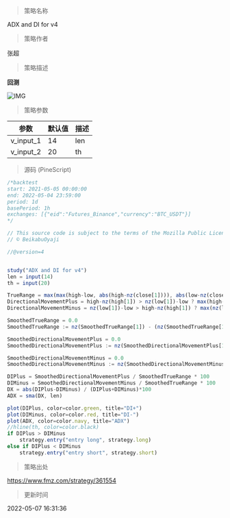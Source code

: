
> 策略名称

ADX and DI for v4

> 策略作者

张超

> 策略描述

**回测**

 ![IMG](https://www.fmz.com/upload/asset/fa799e596ca8540459.png) 

> 策略参数



|参数|默认值|描述|
|----|----|----|
|v_input_1|14|len|
|v_input_2|20|th|


> 源码 (PineScript)

``` javascript
/*backtest
start: 2021-05-05 00:00:00
end: 2022-05-04 23:59:00
period: 1d
basePeriod: 1h
exchanges: [{"eid":"Futures_Binance","currency":"BTC_USDT"}]
*/

// This source code is subject to the terms of the Mozilla Public License 2.0 at https://mozilla.org/MPL/2.0/
// © BeikabuOyaji

//@version=4


study("ADX and DI for v4")
len = input(14)
th = input(20)

TrueRange = max(max(high-low, abs(high-nz(close[1]))), abs(low-nz(close[1])))
DirectionalMovementPlus = high-nz(high[1]) > nz(low[1])-low ? max(high-nz(high[1]), 0): 0
DirectionalMovementMinus = nz(low[1])-low > high-nz(high[1]) ? max(nz(low[1])-low, 0): 0

SmoothedTrueRange = 0.0
SmoothedTrueRange := nz(SmoothedTrueRange[1]) - (nz(SmoothedTrueRange[1])/len) + TrueRange

SmoothedDirectionalMovementPlus = 0.0
SmoothedDirectionalMovementPlus := nz(SmoothedDirectionalMovementPlus[1]) - (nz(SmoothedDirectionalMovementPlus[1])/len) + DirectionalMovementPlus

SmoothedDirectionalMovementMinus = 0.0
SmoothedDirectionalMovementMinus := nz(SmoothedDirectionalMovementMinus[1]) - (nz(SmoothedDirectionalMovementMinus[1])/len) + DirectionalMovementMinus

DIPlus = SmoothedDirectionalMovementPlus / SmoothedTrueRange * 100
DIMinus = SmoothedDirectionalMovementMinus / SmoothedTrueRange * 100
DX = abs(DIPlus-DIMinus) / (DIPlus+DIMinus)*100
ADX = sma(DX, len)

plot(DIPlus, color=color.green, title="DI+")
plot(DIMinus, color=color.red, title="DI-")
plot(ADX, color=color.navy, title="ADX")
//hline(th, color=color.black)
if DIPlus > DIMinus
    strategy.entry("entry long", strategy.long)
else if DIPlus < DIMinus
    strategy.entry("entry short", strategy.short)
```

> 策略出处

https://www.fmz.com/strategy/361554

> 更新时间

2022-05-07 16:31:36
